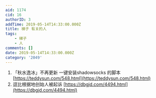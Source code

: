 ```yaml
---
aid: 1174
cid: 16
authorID: 3
addTime: 2019-05-14T14:33:00.000Z
title: 梯子 有关的人
tags:
    - 梯子
    - 人
comments: []
date: 2019-05-14T14:33:00.000Z
category: '2049'
---
```


1.  「秋水逸冰」不再更新 一键安装shadowsocks 的脚本 [https://teddysun.com/548.html](https://teddysun.com/548.html)
2.  逗比根据地创始人被起诉 [https://dbgjd.com/4494.html](https://dbgjd.com/4494.html)

